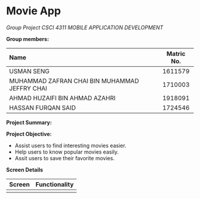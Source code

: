 # Movie App

*Group Project CSCI 4311 MOBILE APPLICATION DEVELOPMENT*

**Group members:**

|                  Name                         |    Matric No. | 
|:----------------------------------------------|:-------------:|
| USMAN SENG                                    |    1611579    |
| MUHAMMAD ZAFRAN CHAI BIN MUHAMMAD JEFFRY CHAI |    1710003    |
| AHMAD HUZAIFI BIN AHMAD AZAHRI                |    1918091    |
| HASSAN FURQAN SAID                            |    1724546    |

**Project Summary:**

**Project Objective:**

* Assist users to find interesting movies easier.
* Help users to know popular movies easily. 
* Assit users to save their favorite movies.

**Screen Details**

| Screen        | Functionality | 
|:--------------|:-------------:|
|               |               |

